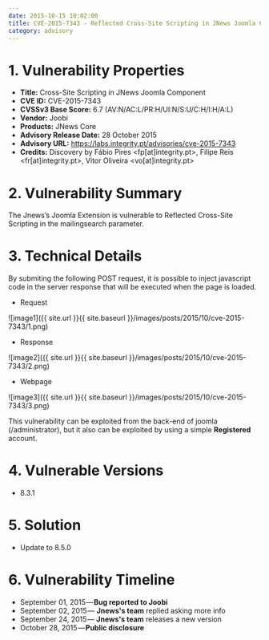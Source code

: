 ```yaml
---
date: 2015-10-15 10:02:00
title: CVE-2015-7343 - Reflected Cross-Site Scripting in JNews Joomla Component
category: advisory
---
```



# 1. Vulnerability Properties

* **Title:** Cross-Site Scripting in JNews Joomla Component
* **CVE ID:** CVE-2015-7343
* **CVSSv3 Base Score:** 6.7 (AV:N/AC:L/PR:H/UI:N/S:U/C:H/I:H/A:L)
* **Vendor:** Joobi
* **Products:** JNews Core
* **Advisory Release Date:** 28 October 2015
* **Advisory URL:** https://labs.integrity.pt/advisories/cve-2015-7343
* **Credits:** Discovery by Fábio Pires <fp[at]integrity.pt>, Filipe Reis <fr[at]integrity.pt>, Vitor Oliveira <vo[at]integrity.pt>

# 2. Vulnerability Summary

The Jnews’s Joomla Extension is vulnerable to Reflected Cross-Site Scripting in the mailingsearch parameter.

# 3. Technical Details

By submiting the following POST request, it is possible to inject javascript code in the server response that will be executed when the page is loaded.

* Request

![image1]({{ site.url }}{{ site.baseurl }}/images/posts/2015/10/cve-2015-7343/1.png)

* Response

![image2]({{ site.url }}{{ site.baseurl }}/images/posts/2015/10/cve-2015-7343/2.png)

* Webpage

![image3]({{ site.url }}{{ site.baseurl }}/images/posts/2015/10/cve-2015-7343/3.png)

This vulnerability can be exploited from the back-end of joomla (/administrator), but it also can be exploited by using a simple **Registered** account.

# 4. Vulnerable Versions

* 8.3.1

# 5. Solution

* Update to 8.5.0

# 6. Vulnerability Timeline

* September 01, 2015 — **Bug reported to Joobi**
* September 02, 2015 — **Jnews's team** replied asking more info
* September 24, 2015 — **Jnews's team** releases a new version
* October 28, 2015 — **Public disclosure**

